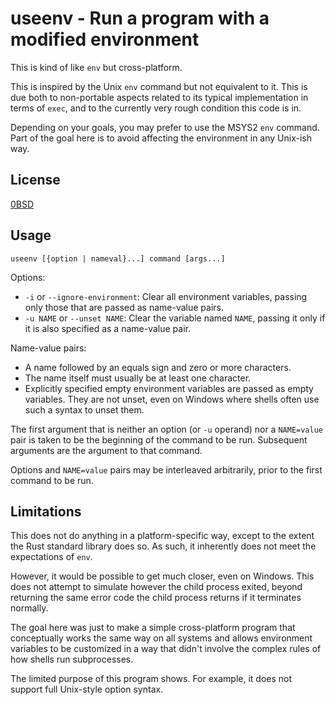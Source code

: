 # useenv - Run a program with a modified environment

This is kind of like `env` but cross-platform.

This is inspired by the Unix `env` command but not equivalent to it. This is
due both to non-portable aspects related to its typical implementation in
terms of `exec`, and to the currently very rough condition this code is in.

Depending on your goals, you may prefer to use the MSYS2 `env` command. Part of
the goal here is to avoid affecting the environment in any Unix-ish way.

## License

[0BSD](LICENSE)

## Usage

```text
useenv [{option | nameval}...] command [args...]
```

Options:

- `-i` or `--ignore-environment`: Clear all environment variables, passing only those that are passed as name-value pairs.
- `-u NAME` or `--unset NAME`: Clear the variable named `NAME`, passing it only if it is also specified as a name-value pair.

Name-value pairs:

- A name followed by an equals sign and zero or more characters.
- The name itself must usually be at least one character.
- Explicitly specified empty environment variables are passed as empty variables. They are not unset, even on Windows where shells often use such a syntax to unset them.

The first argument that is neither an option (or `-u` operand) nor a `NAME=value` pair is taken to be the beginning of the command to be run. Subsequent arguments are the argument to that command.

Options and `NAME=value` pairs may be interleaved arbitrarily, prior to the first command to be run.

## Limitations

This does not do anything in a platform-specific way, except to the extent the Rust standard library does so. As such, it inherently does not meet the expectations of `env`.

However, it would be possible to get much closer, even on Windows. This does not attempt to simulate however the child process exited, beyond returning the same error code the child process returns if it terminates normally.

The goal here was just to make a simple cross-platform program that conceptually works the same way on all systems and allows environment variables to be customized in a way that didn't involve the complex rules of how shells run subprocesses.

The limited purpose of this program shows. For example, it does not support full Unix-style option syntax.

